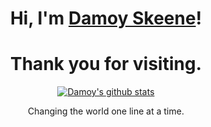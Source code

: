
<h1 align="center">Hi, I'm <a href="">Damoy Skeene</a>!</h1>
<h1 align="center">Thank you for visiting.</h1>

<p align="center">
  <a href="https://github.com/damoyskeene"><img src="https://github-readme-stats.vercel.app/api?username=damoyskeene&hide_border=true&show_icons=true" alt="Damoy's github stats"></a>
</p>

<p align="center">
</p>

<p align="center">Changing the world one line at a time.</p>
